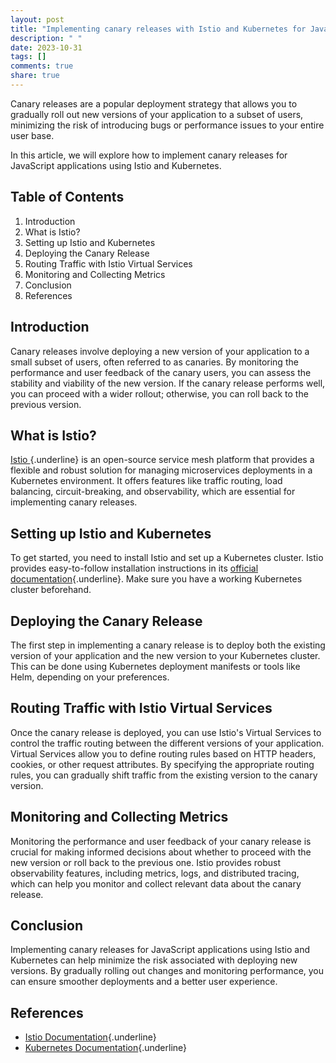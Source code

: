 ```yaml
---
layout: post
title: "Implementing canary releases with Istio and Kubernetes for JavaScript applications"
description: " "
date: 2023-10-31
tags: []
comments: true
share: true
---
```


Canary releases are a popular deployment strategy that allows you to gradually roll out new versions of your application to a subset of users, minimizing the risk of introducing bugs or performance issues to your entire user base. 

In this article, we will explore how to implement canary releases for JavaScript applications using Istio and Kubernetes. 

## Table of Contents
1. Introduction
2. What is Istio?
3. Setting up Istio and Kubernetes
4. Deploying the Canary Release
5. Routing Traffic with Istio Virtual Services
6. Monitoring and Collecting Metrics
7. Conclusion
8. References

## Introduction
Canary releases involve deploying a new version of your application to a small subset of users, often referred to as canaries. By monitoring the performance and user feedback of the canary users, you can assess the stability and viability of the new version. If the canary release performs well, you can proceed with a wider rollout; otherwise, you can roll back to the previous version.

## What is Istio?
[ Istio ](https://istio.io/){.underline} is an open-source service mesh platform that provides a flexible and robust solution for managing microservices deployments in a Kubernetes environment. It offers features like traffic routing, load balancing, circuit-breaking, and observability, which are essential for implementing canary releases.

## Setting up Istio and Kubernetes
To get started, you need to install Istio and set up a Kubernetes cluster. Istio provides easy-to-follow installation instructions in its [official documentation](https://istio.io/latest/docs/setup/getting-started/#installation){.underline}. Make sure you have a working Kubernetes cluster beforehand.

## Deploying the Canary Release
The first step in implementing a canary release is to deploy both the existing version of your application and the new version to your Kubernetes cluster. This can be done using Kubernetes deployment manifests or tools like Helm, depending on your preferences.

## Routing Traffic with Istio Virtual Services
Once the canary release is deployed, you can use Istio's Virtual Services to control the traffic routing between the different versions of your application. Virtual Services allow you to define routing rules based on HTTP headers, cookies, or other request attributes. By specifying the appropriate routing rules, you can gradually shift traffic from the existing version to the canary version.

## Monitoring and Collecting Metrics
Monitoring the performance and user feedback of your canary release is crucial for making informed decisions about whether to proceed with the new version or roll back to the previous one. Istio provides robust observability features, including metrics, logs, and distributed tracing, which can help you monitor and collect relevant data about the canary release.

## Conclusion
Implementing canary releases for JavaScript applications using Istio and Kubernetes can help minimize the risk associated with deploying new versions. By gradually rolling out changes and monitoring performance, you can ensure smoother deployments and a better user experience.

## References
- [Istio Documentation](https://istio.io/){.underline}
- [Kubernetes Documentation](https://kubernetes.io/){.underline}